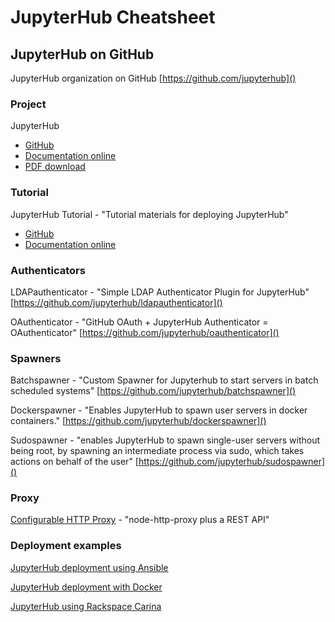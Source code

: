 # JupyterHub Cheatsheet

## JupyterHub on GitHub
JupyterHub organization on GitHub [https://github.com/jupyterhub]()

### Project

JupyterHub 
- [GitHub](https://github.com/jupyterhub/jupyterhub)
- [Documentation online](http://jupyterhub.readthedocs.io/en/latest/) 
- [PDF download](https://media.readthedocs.org/pdf/jupyterhub/latest/jupyterhub.pdf) 

### Tutorial

JupyterHub Tutorial - "Tutorial materials for deploying JupyterHub" 
- [GitHub](https://github.com/jupyterhub/jupyterhub-tutorial)
- [Documentation online](http://jupyterhub-tutorial.readthedocs.io/)

### Authenticators

LDAPauthenticator - "Simple LDAP Authenticator Plugin for JupyterHub" [https://github.com/jupyterhub/ldapauthenticator]()

OAuthenticator - "GitHub OAuth + JupyterHub Authenticator = OAuthenticator"
[https://github.com/jupyterhub/oauthenticator]()

### Spawners

Batchspawner - "Custom Spawner for Jupyterhub to start servers in batch scheduled systems" [https://github.com/jupyterhub/batchspawner]()

Dockerspawner - "Enables JupyterHub to spawn user servers in docker containers." [https://github.com/jupyterhub/dockerspawner]()

Sudospawner - "enables JupyterHub to spawn single-user servers without being root, by spawning an intermediate process via sudo, which takes actions on behalf of the user" [https://github.com/jupyterhub/sudospawner]()

### Proxy

[Configurable HTTP Proxy](https://github.com/jupyterhub/configurable-http-proxy) - "node-http-proxy plus a REST API"

### Deployment examples

[JupyterHub deployment using Ansible](https://github.com/jupyterhub/jupyterhub-deploy-teaching)

[JupyterHub deployment with Docker](https://github.com/jupyterhub/jupyterhub-deploy-docker)

[JupyterHub using Rackspace Carina](https://github.com/jupyterhub/jupyterhub-carina)
